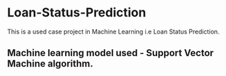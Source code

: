 # Loan-Status-Prediction
This is a used case project in Machine Learning i.e Loan Status Prediction. 

## Machine learning model used - Support Vector Machine algorithm.
